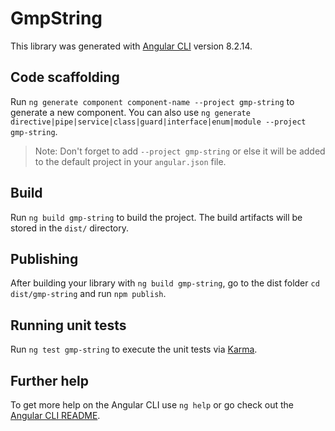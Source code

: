 # GmpString

This library was generated with [Angular CLI](https://github.com/angular/angular-cli) version 8.2.14.

## Code scaffolding

Run `ng generate component component-name --project gmp-string` to generate a new component. You can also use `ng generate directive|pipe|service|class|guard|interface|enum|module --project gmp-string`.
> Note: Don't forget to add `--project gmp-string` or else it will be added to the default project in your `angular.json` file. 

## Build

Run `ng build gmp-string` to build the project. The build artifacts will be stored in the `dist/` directory.

## Publishing

After building your library with `ng build gmp-string`, go to the dist folder `cd dist/gmp-string` and run `npm publish`.

## Running unit tests

Run `ng test gmp-string` to execute the unit tests via [Karma](https://karma-runner.github.io).

## Further help

To get more help on the Angular CLI use `ng help` or go check out the [Angular CLI README](https://github.com/angular/angular-cli/blob/master/README.md).
